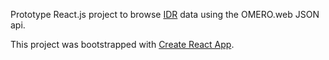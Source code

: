 
Prototype React.js project to browse [IDR](http://idr.openmicroscopy.org/)
data using the OMERO.web JSON api.

This project was bootstrapped with [Create React App](https://github.com/facebookincubator/create-react-app).

